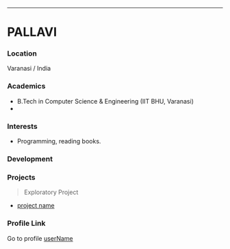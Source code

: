 ---
# PALLAVI

### Location

Varanasi / India

### Academics
- B.Tech in Computer Science & Engineering (IIT BHU, Varanasi)
-
### Interests

- Programming, reading books.

### Development


 
### Projects

> Exploratory Project
- [project name](https://github.com/PS-11/Exploratory)

### Profile Link

Go to profile [userName](https://github.com/PS-11)
